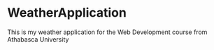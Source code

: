 # WeatherApplication
This is my weather application for the Web Development course from Athabasca University
